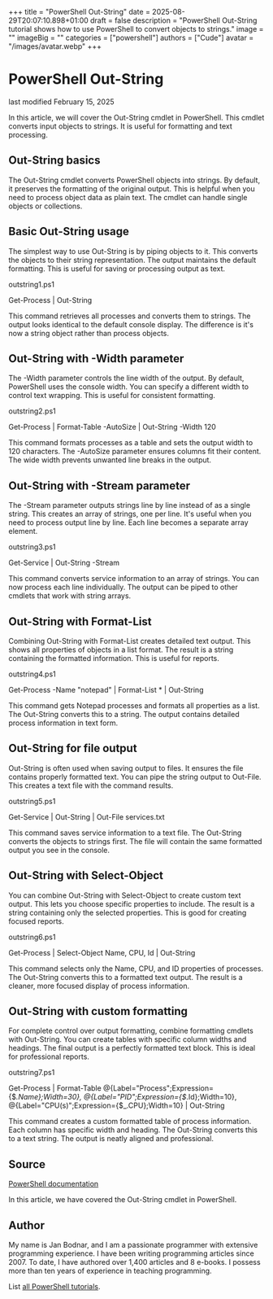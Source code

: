 +++
title = "PowerShell Out-String"
date = 2025-08-29T20:07:10.898+01:00
draft = false
description = "PowerShell Out-String tutorial shows how to use PowerShell to convert objects to strings."
image = ""
imageBig = ""
categories = ["powershell"]
authors = ["Cude"]
avatar = "/images/avatar.webp"
+++

# PowerShell Out-String

last modified February 15, 2025

In this article, we will cover the Out-String cmdlet in
PowerShell. This cmdlet converts input objects to strings. It is useful
for formatting and text processing.

## Out-String basics

The Out-String cmdlet converts PowerShell objects into strings. By
default, it preserves the formatting of the original output. This is helpful
when you need to process object data as plain text. The cmdlet can handle
single objects or collections.

## Basic Out-String usage

The simplest way to use Out-String is by piping objects to it. This
converts the objects to their string representation. The output maintains the
default formatting. This is useful for saving or processing output as text.

outstring1.ps1
  

Get-Process | Out-String

This command retrieves all processes and converts them to strings. The output
looks identical to the default console display. The difference is it's now
a string object rather than process objects.

## Out-String with -Width parameter

The -Width parameter controls the line width of the output. By
default, PowerShell uses the console width. You can specify a different width
to control text wrapping. This is useful for consistent formatting.

outstring2.ps1
  

Get-Process | Format-Table -AutoSize | Out-String -Width 120

This command formats processes as a table and sets the output width to 120
characters. The -AutoSize parameter ensures columns fit their
content. The wide width prevents unwanted line breaks in the output.

## Out-String with -Stream parameter

The -Stream parameter outputs strings line by line instead of as
a single string. This creates an array of strings, one per line. It's useful
when you need to process output line by line. Each line becomes a separate
array element.

outstring3.ps1
  

Get-Service | Out-String -Stream

This command converts service information to an array of strings. You can now
process each line individually. The output can be piped to other cmdlets that
work with string arrays.

## Out-String with Format-List

Combining Out-String with Format-List creates detailed
text output. This shows all properties of objects in a list format. The result
is a string containing the formatted information. This is useful for reports.

outstring4.ps1
  

Get-Process -Name "notepad" | Format-List * | Out-String

This command gets Notepad processes and formats all properties as a list. The
Out-String converts this to a string. The output contains detailed
process information in text form.

## Out-String for file output

Out-String is often used when saving output to files. It ensures
the file contains properly formatted text. You can pipe the string output to
Out-File. This creates a text file with the command results.

outstring5.ps1
  

Get-Service | Out-String | Out-File services.txt

This command saves service information to a text file. The Out-String
converts the objects to strings first. The file will contain the same formatted
output you see in the console.

## Out-String with Select-Object

You can combine Out-String with Select-Object to create
custom text output. This lets you choose specific properties to include. The
result is a string containing only the selected properties. This is good for
creating focused reports.

outstring6.ps1
  

Get-Process | Select-Object Name, CPU, Id | Out-String

This command selects only the Name, CPU, and ID properties of processes. The
Out-String converts this to a formatted text output. The result is
a cleaner, more focused display of process information.

## Out-String with custom formatting

For complete control over output formatting, combine formatting cmdlets with
Out-String. You can create tables with specific column widths and
headings. The final output is a perfectly formatted text block. This is ideal
for professional reports.

outstring7.ps1
  

Get-Process | Format-Table @{Label="Process";Expression={$_.Name};Width=30},
    @{Label="PID";Expression={$_.Id};Width=10},
    @{Label="CPU(s)";Expression={$_.CPU};Width=10} | Out-String

This command creates a custom formatted table of process information. Each
column has specific width and heading. The Out-String converts
this to a text string. The output is neatly aligned and professional.

## Source

[PowerShell documentation](https://docs.microsoft.com/en-us/powershell/)

In this article, we have covered the Out-String cmdlet in PowerShell.

## Author

My name is Jan Bodnar, and I am a passionate programmer with extensive
programming experience. I have been writing programming articles since 2007.
To date, I have authored over 1,400 articles and 8 e-books. I possess more
than ten years of experience in teaching programming.

List [all PowerShell tutorials](/powershell/).